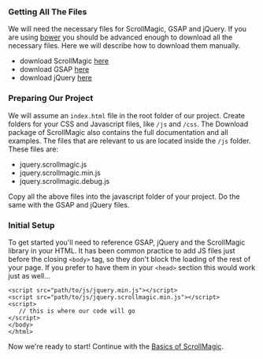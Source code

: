 ### Getting All The Files
We will need the necessary files for ScrollMagic, GSAP and jQuery.
If you are using [bower](bower.io) you should be advanced enough to download all the necessary files.
Here we will describe how to download them manually.
 - download ScrollMagic [here](https://github.com/janpaepke/ScrollMagic/archive/master.zip)
 - download GSAP [here](http://greensock.com/forums/files/getdownload/84-html5js-gsap/)
 - download jQuery [here](http://jquery.com/download)

### Preparing Our Project

We will assume an `index.html` file in the root folder of our project.
Create folders for your CSS and Javascript files, like `/js` and `/css`.
The Download package of ScrollMagic also contains the full documentation and all examples.
The files that are relevant to us are located inside the `/js` folder. These files are:
 - jquery.scrollmagic.js<br>
 - jquery.scrollmagic.min.js<br>
 - jquery.scrollmagic.debug.js<br>

Copy all the above files into the javascript folder of your project. Do the same with the GSAP and jQuery files.

### Initial Setup
To get started you'll need to reference GSAP, jQuery and the ScrollMagic library in your HTML. 
It has been common practice to add JS files just before the closing ``<body>`` tag, so they don't block the loading of the rest of your page. If you prefer to have them in your `<head>` section this would work just as well...
```markup
<script src="path/to/js/jquery.min.js"></script>
<script src="path/to/js/jquery.scrollmagic.min.js"></script>
<script>
   // this is where our code will go
</script>
</body>
</html>
```
Now we're ready to start! Continue with the [Basics of ScrollMagic](https://github.com/janpaepke/ScrollMagic/wiki/Understanding-:-Basics).